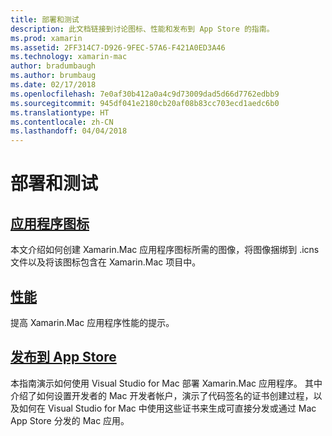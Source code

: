 ```yaml
---
title: 部署和测试
description: 此文档链接到讨论图标、性能和发布到 App Store 的指南。
ms.prod: xamarin
ms.assetid: 2FF314C7-D926-9FEC-57A6-F421A0ED3A46
ms.technology: xamarin-mac
author: bradumbaugh
ms.author: brumbaug
ms.date: 02/17/2018
ms.openlocfilehash: 7e0af30b412a0a4c9d73009dad5d66d7762edbb9
ms.sourcegitcommit: 945df041e2180cb20af08b83cc703ecd1aedc6b0
ms.translationtype: HT
ms.contentlocale: zh-CN
ms.lasthandoff: 04/04/2018
---
```

# <a name="deployment-and-testing"></a>部署和测试

## <a name="application-iconapp-iconmd"></a>[应用程序图标](app-icon.md)

本文介绍如何创建 Xamarin.Mac 应用程序图标所需的图像，将图像捆绑到 .icns 文件以及将该图标包含在 Xamarin.Mac 项目中。

## <a name="performanceperformancemd"></a>[性能](performance.md)

提高 Xamarin.Mac 应用程序性能的提示。

## <a name="publishing-to-the-app-storepublishing-to-the-app-storeindexmd"></a>[发布到 App Store](publishing-to-the-app-store/index.md)

本指南演示如何使用 Visual Studio for Mac 部署 Xamarin.Mac 应用程序。 其中介绍了如何设置开发者的 Mac 开发者帐户，演示了代码签名的证书创建过程，以及如何在 Visual Studio for Mac 中使用这些证书来生成可直接分发或通过 Mac App Store 分发的 Mac 应用。
